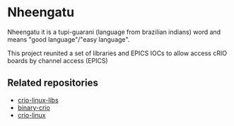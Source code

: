 # Nheengatu

Nheengatu it is a tupi-guarani (language from brazilian indians) word and means "good language"/"easy language".

This project reunited a set of libraries and EPICS IOCs to allow access cRIO boards by channel access (EPICS)

## Related repositories

* [crio-linux-libs](https://gitlab.cnpem.br/SOL/Projetos/crio-linux-libs)
* [binary-crio](https://gitlab.cnpem.br/SOL/EpicsApps/crio-linux/binary-crio)
* [crio-linux](https://gitlab.cnpem.br/SOL/LabViewRT/crio-linux)